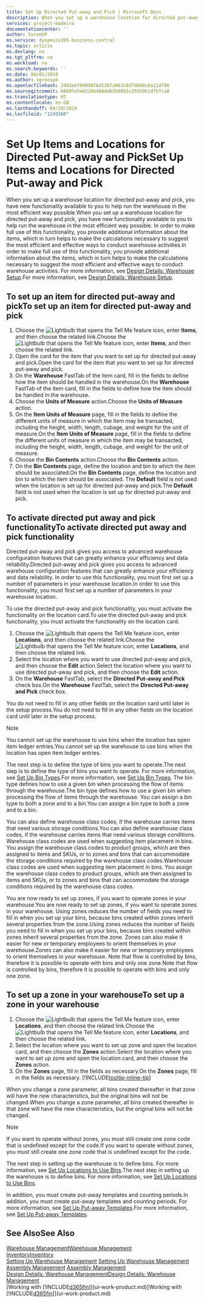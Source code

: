 ```yaml
---
title: Set Up Directed Put-away and Pick | Microsoft Docs
description: When you set up a warehouse location for directed put-away and pick, you have new functionality available to you to help run the warehouse in the most efficient way possible.
services: project-madeira
documentationcenter: ''
author: SorenGP
ms.service: dynamics365-business-central
ms.topic: article
ms.devlang: na
ms.tgt_pltfrm: na
ms.workload: na
ms.search.keywords: ''
ms.date: 04/01/2019
ms.author: sgroespe
ms.openlocfilehash: 2492ebf0d9987bd126fa963c6d7d940c6a114796
ms.sourcegitcommit: 60b87e5eb32bb408dd65b9855c29159b1dfbfca8
ms.translationtype: HT
ms.contentlocale: en-GB
ms.lasthandoff: 04/29/2019
ms.locfileid: "1249360"
---
```

# <a name="set-up-items-and-locations-for-directed-put-away-and-pick"></a><span data-ttu-id="999b0-103">Set Up Items and Locations for Directed Put-away and Pick</span><span class="sxs-lookup"><span data-stu-id="999b0-103">Set Up Items and Locations for Directed Put-away and Pick</span></span>
<span data-ttu-id="999b0-104">When you set up a warehouse location for directed put-away and pick, you have new functionality available to you to help run the warehouse in the most efficient way possible.</span><span class="sxs-lookup"><span data-stu-id="999b0-104">When you set up a warehouse location for directed put-away and pick, you have new functionality available to you to help run the warehouse in the most efficient way possible.</span></span> <span data-ttu-id="999b0-105">In order to make full use of this functionality, you provide additional information about the items, which in turn helps to make the calculations necessary to suggest the most efficient and effective ways to conduct warehouse activities.</span><span class="sxs-lookup"><span data-stu-id="999b0-105">In order to make full use of this functionality, you provide additional information about the items, which in turn helps to make the calculations necessary to suggest the most efficient and effective ways to conduct warehouse activities.</span></span> <span data-ttu-id="999b0-106">For more information, see [Design Details: Warehouse Setup](design-details-warehouse-setup.md).</span><span class="sxs-lookup"><span data-stu-id="999b0-106">For more information, see [Design Details: Warehouse Setup](design-details-warehouse-setup.md).</span></span>

## <a name="to-set-up-an-item-for-directed-put-away-and-pick"></a><span data-ttu-id="999b0-107">To set up an item for directed put-away and pick</span><span class="sxs-lookup"><span data-stu-id="999b0-107">To set up an item for directed put-away and pick</span></span>  
1.  <span data-ttu-id="999b0-108">Choose the ![Lightbulb that opens the Tell Me feature](media/ui-search/search_small.png "Tell me what you want to do") icon, enter **Items**, and then choose the related link.</span><span class="sxs-lookup"><span data-stu-id="999b0-108">Choose the ![Lightbulb that opens the Tell Me feature](media/ui-search/search_small.png "Tell me what you want to do") icon, enter **Items**, and then choose the related link.</span></span>  
2.  <span data-ttu-id="999b0-109">Open the card for the item that you want to set up for directed put-away and pick.</span><span class="sxs-lookup"><span data-stu-id="999b0-109">Open the card for the item that you want to set up for directed put-away and pick.</span></span>
3. <span data-ttu-id="999b0-110">On the **Warehouse** FastTab of the item card, fill in the fields to define how the item should be handled in the warehouse.</span><span class="sxs-lookup"><span data-stu-id="999b0-110">On the **Warehouse** FastTab of the item card, fill in the fields to define how the item should be handled in the warehouse.</span></span>  
4.  <span data-ttu-id="999b0-111">Choose the **Units of Measure** action.</span><span class="sxs-lookup"><span data-stu-id="999b0-111">Choose the **Units of Measure** action.</span></span>
5. <span data-ttu-id="999b0-112">On the **Item Units of Measure** page, fill in the fields to define the different units of measure in which the item may be transacted, including the height, width, length, cubage, and weight for the unit of measure.</span><span class="sxs-lookup"><span data-stu-id="999b0-112">On the **Item Units of Measure** page, fill in the fields to define the different units of measure in which the item may be transacted, including the height, width, length, cubage, and weight for the unit of measure.</span></span>
6. <span data-ttu-id="999b0-113">Choose the **Bin Contents** action.</span><span class="sxs-lookup"><span data-stu-id="999b0-113">Choose the **Bin Contents** action.</span></span>
7. <span data-ttu-id="999b0-114">On the **Bin Contents** page, define the location and bin to which the item should be associated.</span><span class="sxs-lookup"><span data-stu-id="999b0-114">On the **Bin Contents** page, define the location and bin to which the item should be associated.</span></span> <span data-ttu-id="999b0-115">The **Default** field is not used when the location is set up for directed put-away and pick.</span><span class="sxs-lookup"><span data-stu-id="999b0-115">The **Default** field is not used when the location is set up for directed put-away and pick.</span></span>  

## <a name="to-activate-directed-put-away-and-pick-functionality"></a><span data-ttu-id="999b0-116">To activate directed put away and pick functionality</span><span class="sxs-lookup"><span data-stu-id="999b0-116">To activate directed put away and pick functionality</span></span>  
<span data-ttu-id="999b0-117">Directed put-away and pick gives you access to advanced warehouse configuration features that can greatly enhance your efficiency and data reliability.</span><span class="sxs-lookup"><span data-stu-id="999b0-117">Directed put-away and pick gives you access to advanced warehouse configuration features that can greatly enhance your efficiency and data reliability.</span></span> <span data-ttu-id="999b0-118">In order to use this functionality, you must first set up a number of parameters in your warehouse location.</span><span class="sxs-lookup"><span data-stu-id="999b0-118">In order to use this functionality, you must first set up a number of parameters in your warehouse location.</span></span>  

<span data-ttu-id="999b0-119">To use the directed put-away and pick functionality, you must activate the functionality on the location card.</span><span class="sxs-lookup"><span data-stu-id="999b0-119">To use the directed put-away and pick functionality, you must activate the functionality on the location card.</span></span>    
1.  <span data-ttu-id="999b0-120">Choose the ![Lightbulb that opens the Tell Me feature](media/ui-search/search_small.png "Tell me what you want to do") icon, enter **Locations**, and then choose the related link.</span><span class="sxs-lookup"><span data-stu-id="999b0-120">Choose the ![Lightbulb that opens the Tell Me feature](media/ui-search/search_small.png "Tell me what you want to do") icon, enter **Locations**, and then choose the related link.</span></span>  
2.  <span data-ttu-id="999b0-121">Select the location where you want to use directed put-away and pick, and then choose the **Edit** action.</span><span class="sxs-lookup"><span data-stu-id="999b0-121">Select the location where you want to use directed put-away and pick, and then choose the **Edit** action.</span></span>  
3.  <span data-ttu-id="999b0-122">On the **Warehouse** FastTab, select the **Directed Put-away and Pick** check box.</span><span class="sxs-lookup"><span data-stu-id="999b0-122">On the **Warehouse** FastTab, select the **Directed Put-away and Pick** check box.</span></span>  

<span data-ttu-id="999b0-123">You do not need to fill in any other fields on the location card until later in the setup process.</span><span class="sxs-lookup"><span data-stu-id="999b0-123">You do not need to fill in any other fields on the location card until later in the setup process.</span></span>  

> [!NOTE]  
>  <span data-ttu-id="999b0-124">You cannot set up the warehouse to use bins when the location has open item ledger entries.</span><span class="sxs-lookup"><span data-stu-id="999b0-124">You cannot set up the warehouse to use bins when the location has open item ledger entries.</span></span>  

<span data-ttu-id="999b0-125">The next step is to define the type of bins you want to operate.</span><span class="sxs-lookup"><span data-stu-id="999b0-125">The next step is to define the type of bins you want to operate.</span></span> <span data-ttu-id="999b0-126">For more information, see [Set Up Bin Types](warehouse-how-to-set-up-bin-types.md).</span><span class="sxs-lookup"><span data-stu-id="999b0-126">For more information, see [Set Up Bin Types](warehouse-how-to-set-up-bin-types.md).</span></span> <span data-ttu-id="999b0-127">The bin type defines how to use a given bin when processing the flow of items through the warehouse.</span><span class="sxs-lookup"><span data-stu-id="999b0-127">The bin type defines how to use a given bin when processing the flow of items through the warehouse.</span></span> <span data-ttu-id="999b0-128">You can assign a bin type to both a zone and to a bin.</span><span class="sxs-lookup"><span data-stu-id="999b0-128">You can assign a bin type to both a zone and to a bin.</span></span>  

<span data-ttu-id="999b0-129">You can also define warehouse class codes, if the warehouse carries items that need various storage conditions.</span><span class="sxs-lookup"><span data-stu-id="999b0-129">You can also define warehouse class codes, if the warehouse carries items that need various storage conditions.</span></span> <span data-ttu-id="999b0-130">Warehouse class codes are used when suggesting item placement in bins. You assign the warehouse class codes to product groups, which are then assigned to items and SKUs, or to zones and bins that can accommodate the storage conditions required by the warehouse class codes.</span><span class="sxs-lookup"><span data-stu-id="999b0-130">Warehouse class codes are used when suggesting item placement in bins. You assign the warehouse class codes to product groups, which are then assigned to items and SKUs, or to zones and bins that can accommodate the storage conditions required by the warehouse class codes.</span></span>  

<span data-ttu-id="999b0-131">You are now ready to set up zones, if you want to operate zones in your warehouse.</span><span class="sxs-lookup"><span data-stu-id="999b0-131">You are now ready to set up zones, if you want to operate zones in your warehouse.</span></span> <span data-ttu-id="999b0-132">Using zones reduces the number of fields you need to fill in when you set up your bins, because bins created within zones inherit several properties from the zone.</span><span class="sxs-lookup"><span data-stu-id="999b0-132">Using zones reduces the number of fields you need to fill in when you set up your bins, because bins created within zones inherit several properties from the zone.</span></span> <span data-ttu-id="999b0-133">Zones can also make it easier for new or temporary employees to orient themselves in your warehouse.</span><span class="sxs-lookup"><span data-stu-id="999b0-133">Zones can also make it easier for new or temporary employees to orient themselves in your warehouse.</span></span> <span data-ttu-id="999b0-134">Note that flow is controlled by bins, therefore it is possible to operate with bins and only one zone.</span><span class="sxs-lookup"><span data-stu-id="999b0-134">Note that flow is controlled by bins, therefore it is possible to operate with bins and only one zone.</span></span>  

## <a name="to-set-up-a-zone-in-your-warehouse"></a><span data-ttu-id="999b0-135">To set up a zone in your warehouse</span><span class="sxs-lookup"><span data-stu-id="999b0-135">To set up a zone in your warehouse</span></span>  
1.  <span data-ttu-id="999b0-136">Choose the ![Lightbulb that opens the Tell Me feature](media/ui-search/search_small.png "Tell me what you want to do") icon, enter **Locations**, and then choose the related link.</span><span class="sxs-lookup"><span data-stu-id="999b0-136">Choose the ![Lightbulb that opens the Tell Me feature](media/ui-search/search_small.png "Tell me what you want to do") icon, enter **Locations**, and then choose the related link.</span></span>  
2.  <span data-ttu-id="999b0-137">Select the location where you want to set up zone and open the location card, and then choose the **Zones** action.</span><span class="sxs-lookup"><span data-stu-id="999b0-137">Select the location where you want to set up zone and open the location card, and then choose the **Zones** action.</span></span>  
3.  <span data-ttu-id="999b0-138">On the **Zones** page, fill in the fields as necessary.</span><span class="sxs-lookup"><span data-stu-id="999b0-138">On the **Zones** page, fill in the fields as necessary.</span></span> [!INCLUDE[tooltip-inline-tip](includes/tooltip-inline-tip_md.md)]  

<span data-ttu-id="999b0-139">When you change a zone parameter, all bins created thereafter in that zone will have the new characteristics, but the original bins will not be changed.</span><span class="sxs-lookup"><span data-stu-id="999b0-139">When you change a zone parameter, all bins created thereafter in that zone will have the new characteristics, but the original bins will not be changed.</span></span>  

> [!NOTE]  
>  <span data-ttu-id="999b0-140">If you want to operate without zones, you must still create one zone code that is undefined except for the code.</span><span class="sxs-lookup"><span data-stu-id="999b0-140">If you want to operate without zones, you must still create one zone code that is undefined except for the code.</span></span>  

<span data-ttu-id="999b0-141">The next step in setting up the warehouse is to define bins. For more information, see [Set Up Locations to Use Bins](warehouse-how-to-set-up-locations-to-use-bins.md).</span><span class="sxs-lookup"><span data-stu-id="999b0-141">The next step in setting up the warehouse is to define bins. For more information, see [Set Up Locations to Use Bins](warehouse-how-to-set-up-locations-to-use-bins.md).</span></span>  

<span data-ttu-id="999b0-142">In addition, you must create put-away templates and counting periods.</span><span class="sxs-lookup"><span data-stu-id="999b0-142">In addition, you must create put-away templates and counting periods.</span></span> <span data-ttu-id="999b0-143">For more information, see [Set Up Put-away Templates](warehouse-how-to-set-up-put-away-templates.md).</span><span class="sxs-lookup"><span data-stu-id="999b0-143">For more information, see [Set Up Put-away Templates](warehouse-how-to-set-up-put-away-templates.md).</span></span>  

## <a name="see-also"></a><span data-ttu-id="999b0-144">See Also</span><span class="sxs-lookup"><span data-stu-id="999b0-144">See Also</span></span>  
[<span data-ttu-id="999b0-145">Warehouse Management</span><span class="sxs-lookup"><span data-stu-id="999b0-145">Warehouse Management</span></span>](warehouse-manage-warehouse.md)  
[<span data-ttu-id="999b0-146">Inventory</span><span class="sxs-lookup"><span data-stu-id="999b0-146">Inventory</span></span>](inventory-manage-inventory.md)  
<span data-ttu-id="999b0-147">[Setting Up Warehouse Management](warehouse-setup-warehouse.md)   </span><span class="sxs-lookup"><span data-stu-id="999b0-147">[Setting Up Warehouse Management](warehouse-setup-warehouse.md)   </span></span>  
<span data-ttu-id="999b0-148">[Assembly Management](assembly-assemble-items.md)  </span><span class="sxs-lookup"><span data-stu-id="999b0-148">[Assembly Management](assembly-assemble-items.md)  </span></span>  
[<span data-ttu-id="999b0-149">Design Details: Warehouse Management</span><span class="sxs-lookup"><span data-stu-id="999b0-149">Design Details: Warehouse Management</span></span>](design-details-warehouse-management.md)  
<span data-ttu-id="999b0-150">[Working with [!INCLUDE[d365fin](includes/d365fin_md.md)]](ui-work-product.md)</span><span class="sxs-lookup"><span data-stu-id="999b0-150">[Working with [!INCLUDE[d365fin](includes/d365fin_md.md)]](ui-work-product.md)</span></span>  
